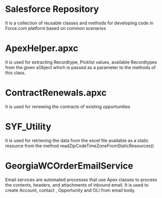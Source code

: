 # Salesforce Repository
It is a collection of reusable classes and methods for developing code in Force.com platform based on common scenarios 

# ApexHelper.apxc
It is used for extracting Recordtype, Picklist values, available Recordtypes from the given sObject which is passed as a parameter to the methods of this class.

# ContractRenewals.apxc
It is used for renewing the contracts of existing opportunities

# SYF_Utility
It is used for retrieving the data from the excel file available as a static resource from the method readZipCodeTimeZoneFromStaticResources()

# GeorgiaWCOrderEmailService
 Email services are automated processes that use Apex classes to process the contents, headers, and attachments of inbound email.
 It is used to create Account, contact , Opportunity and OLI from email body.

